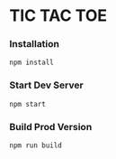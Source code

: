 # TIC TAC TOE

### Installation

```
npm install
```

### Start Dev Server

```
npm start
```

### Build Prod Version

```
npm run build
```
